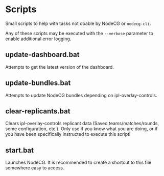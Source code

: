 # Scripts

Small scripts to help with tasks not doable by NodeCG or `nodecg-cli`.

Any of these scripts may be executed with the `--verbose` parameter to enable additional error logging.

## update-dashboard.bat

Attempts to get the latest version of the dashboard.

## update-bundles.bat

Attempts to update NodeCG bundles depending on ipl-overlay-controls.

## clear-replicants.bat

Clears ipl-overlay-controls replicant data (Saved teams/matches/rounds, some configuration, etc.). 
Only use if you know what you are doing, or if you have been specifically instructed to execute this script!

## start.bat

Launches NodeCG. It is recommended to create a shortcut to this file somewhere easy to access.
